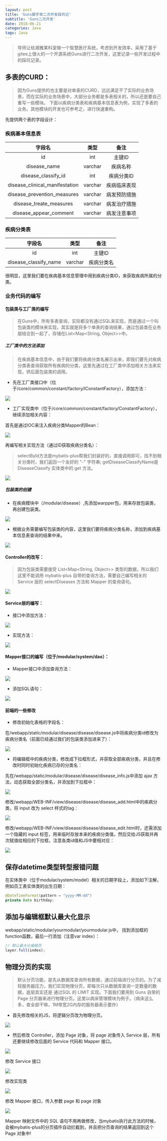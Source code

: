 ```yaml
---
layout: post
title: 'Guns脚手架二次开发踩坑记'
subtitle: 'Guns二次开发'
date: 2018-06-21
categories: Java
tags: Java
---
```


> 导师让给湘雅某科室做一个智慧医疗系统，考虑到开发效率，采用了基于gitee上很火的一个开源系统Guns进行二次开发，这里记录一些开发过程中的踩坑记录。

## 多表的CURD：

> 因为Guns提供的也主要是对单表的CURD，远远满足不了实际的业务场景，而在实际的业务场景中，大部分业务都是多表相关的，所以还是要自己重写一些模块。
> 下面以疾病分类表和疾病基本信息表为例，实现了多表的业务。其他模块的开发也可参考之，进行快速重构。

先提供两个表的字段设计：

### 疾病基本信息表

|字段名|类型|备注|
|:-:|:-:|:-:|
|id|int|主键ID|
|disease_name|varchar|疾病名称|
|disease_classify_id|int|疾病分类ID|
|disease_clinical_manifestation|varchar|疾病临床表现|
|disease_prevention_measures|varchar|病发预防措施|
|disease_treate_measures|varchar|病发治疗措施|
|disease_appear_comment|varchar|病发注意事项|

### 疾病分类表

|字段名|类型|备注|
|:-:|:-:|:-:|
|id|int|主键ID|
|disease_classify_name|varchar|疾病分类名|

很明显，这里我们要在疾病基本信息管理中用到疾病分类ID，来获取疾病所属的分类。

### 业务代码的编写

#### 包装类与工厂类的编写

> 在Guns中，所有多表查询，实际都没有通过SQL来实现，而是通过一个叫包装类的模块来实现，其实就是将多个单表的查询结果，通过包装类在业务层结合到一起了，存储在List<Map<String, Object>>中。

##### 工厂类中的方法添加

> 在疾病基本信息中，由于我们要将疾病分类名展示出来，即我们要先对疾病分类表查询获取所有疾病的分类，这里先通过在工厂类中添加相关方法来实现，供后面包装类的调用。

- 先在工厂类接口中（位于/core/common/constant/factory/IConstantFactory），添加方法：

![](http://oyzvmt76c.bkt.clouddn.com/guns2.png)

- 工厂实现类中（位于/core/common/constant/factory/ConstantFactory），继续添加相关内容：

首先是通过IOC来注入疾病分类Mapper的Bean：

![](http://oyzvmt76c.bkt.clouddn.com/guns1.png)

再编写相关实现方法（通过ID获取疾病分类名）：

> selectById方法是mybatis-plus帮我们封装好的，直接调用即可，找不到相关分类时，我们返回一个友好的 "-" 字符串; getDiseaseClassifyName是 DiseaseClassify 实体类中的 get 方法。

![](http://oyzvmt76c.bkt.clouddn.com/guns3.png)

##### 包装类的创建

- 在疾病模块中（/modular/disease）,先添加warpper包，用来存放包装类，再创建包装类。

![](http://oyzvmt76c.bkt.clouddn.com/guns4.png)

- 根据业务需要编写包装类的内容，这里我们要将疾病分类名称，添加到疾病基本信息表查询的结果中来。

![](http://oyzvmt76c.bkt.clouddn.com/guns5.png)

#### Controller的改写：

> 因为包装类需要接受 List<Map<String, Object>> 类型的数据，所以我们这里不能调用 mybatis-plus 自带的查询方法，需要自己编写相关的 Service 层的 selectDiseases 方法和 Mapper 的查询语句。

![](http://oyzvmt76c.bkt.clouddn.com/guns6.png)

#### Service层的编写：

- 接口中添加方法：

![](http://oyzvmt76c.bkt.clouddn.com/guns7.png)

- 实现方法：

![](http://oyzvmt76c.bkt.clouddn.com/guns8.png)

#### Mapper接口的编写（位于/modular/system/dao）：

- Mapper接口中添加查询方法：

![](http://oyzvmt76c.bkt.clouddn.com/guns9.png)

- 添加SQL语句：

![](http://oyzvmt76c.bkt.clouddn.com/guns10.png)

#### 前端的一些修改

- 修改初始化表格的字段名：

在/webapp/static/modular/disease/disease/disease.js中将疾病分类id修改为疾病分类名（前面已经通过我们的包装类添加进来了）：

![](http://oyzvmt76c.bkt.clouddn.com/guns11.png)

- 将编辑框中的疾病分类，修改成下拉框形式，并获取全部疾病分类，并且在修改时同时初始化疾病已存的分类名：

先在/webapp/static/modular/disease/disease/disease_info.js中添加 ajax 方法，动态获取全部分类名，并添加到下拉框中：

![](http://oyzvmt76c.bkt.clouddn.com/guns12.png)

修改/webapp/WEB-INF/view/disease/disease/disease_add.html中的疾病分类，将 input 改为 select 样式的tag：

![](http://oyzvmt76c.bkt.clouddn.com/guns13.png)

修改/webapp/WEB-INF/view/disease/disease/disease_edit.html时，还需添加一个隐藏的 input 标签，用来临时存放本来的疾病分类值，然后交给JS获取并再次赋值给相应的下拉框，注意各类id值和JS中要相对应：

![](http://oyzvmt76c.bkt.clouddn.com/guns14.png)

## 保存datetime类型转型报错问题

在实体类中（位于modular/system/model）相关的日期字段上，添加如下注解，例如员工表实体类的出生日期：

```JAVA
@DateTimeFormat(pattern = "yyyy-MM-dd")
private Date birthday;
```

## 添加与编辑框默认最大化显示

webapp/static/modular/yourmodular/yourmodular.js中，
找到添加框的function函数，最后一行添加（注意var index）：

```JAVASCRIPT
// 默认最大化编辑页
layer.full(index);
```

## 物理分页的实现

> 默认分页功能，是先从数据库查询所有数据，通过前端进行分页的。为了减轻服务器压力，我们实现物理分页，即每次只从数据库查询一定数量的数据，底层其实还是 通过SQL 的 LIMIT 实现。下面我们要用到 Guns 自带的 Page 分页器来进行物理分页。这里以病床管理模块为例子。（病床这么多，查全部干嘛，1M带宽2G内存的服务器表示要炸）

- 首先修改相关的JS，将逻辑分页改为物理分页。

![](http://oyzvmt76c.bkt.clouddn.com/guns15.png)

- 然后修改 Controller，添加 Page 对象，将 page 对象传入 Service 层，所有还要继续修改后面的 Service 代码和 Mapper 接口。

![](http://oyzvmt76c.bkt.clouddn.com/guns16.png)

修改 Service 接口

![](http://oyzvmt76c.bkt.clouddn.com/guns17.png)

修改实现类

![](http://oyzvmt76c.bkt.clouddn.com/guns18.png)

修改 Mapper 接口，传入参数 page 和 page 对象

![](http://oyzvmt76c.bkt.clouddn.com/guns19.png)


Mapper 映射文件中的 SQL 语句不用再做修改，当mybatis执行此方法的时候，会被mybatis-plus的分页插件自动拦截到，并且把分页查询的结果返回到这个 Page 对象中!